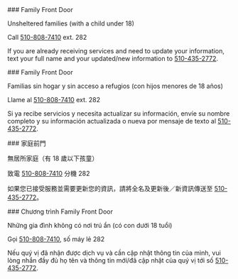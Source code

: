 <RenderIf language="en,tl">
### Family Front Door

Unsheltered families (with a child under 18)

Call [510-808-7410](tel:+1-510-808-7410) ext. 282

If you are already receiving services and need to update your information, text your full name and your updated/new information to [510-435-2772](sms:+1-510-435-2772).

</RenderIf>
<RenderIf language="es">
### Family Front Door

Familias sin hogar y sin acceso a refugios (con hijos menores de 18 años)

Llame al [510-808-7410](tel:+1-510-808-7410) ext. 282

Si ya recibe servicios y necesita actualizar su información, envíe su nombre completo y su información actualizada o nueva por mensaje de texto al [510-435-2772](sms:+1-510-435-2772).

</RenderIf>
<RenderIf language="zh">
### 家庭前門

無居所家庭（有 18 歲以下孩童）

致電 [510-808-7410](tel:+1-510-808-7410) 分機 282

如果您已接受服務並需要更新您的資訊，請將全名及更新後／新資訊傳送至 [510-435-2772](sms:+1-510-435-2772)。

</RenderIf>
<RenderIf language="vi">
### Chương trình Family Front Door

Những gia đình không có nơi trú ẩn (có con dưới 18 tuổi)

Gọi [510-808-7410](tel:+1-510-808-7410), số máy lẻ 282

Nếu quý vị đã nhận được dịch vụ và cần cập nhật thông tin của mình, vui lòng nhắn đầy đủ họ tên và thông tin mới/đã cập nhật của quý vị tới số [510-435-2772](sms:+1-510-435-2772).

</RenderIf>
